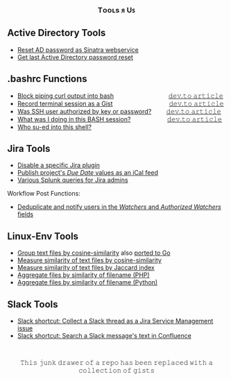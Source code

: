 <h3 align="center">Tᴏᴏʟs ᴙ Uꜱ</h3>

## Active Directory Tools

* [Reset AD password as Sinatra webservice](https://gist.github.com/lbonanomi/d61a9265d2e9e970054efbb84230f73d)
* [Get last Active Directory password reset](https://gist.github.com/lbonanomi/38870bf802e8055b6e89dbd6782dc6af)  


## .bashrc Functions
* [Block piping curl output into bash](https://gist.github.com/lbonanomi/5a987b5f0987f3b1863245d54ae00848)  &#8192;&#8192;&#8192;&#8192;&#8192;&#8192;&#8192;&#8192;&#8192;&#8192;&#8192;&#8192;&#8192;&#8192;&#8192;&#8192;[𝚍𝚎𝚟.𝚝𝚘 𝚊𝚛𝚝𝚒𝚌𝚕𝚎](https://dev.to/lbonanomi/lecturing-about-curl-bash-pipelines-1ip1)
* [Record terminal session as a Gist](https://gist.github.com/lbonanomi/32e08b636c4cb797e6926a305b083a0e)&#8192;&#8192;&#8192;&#8192;&#8192;&#8192;&#8192;&#8192;&#8192;&#8192;&#8192;&#8192;&#8192;&#8192;&#8192;&#8192;&#8192;[𝚍𝚎𝚟.𝚝𝚘 𝚊𝚛𝚝𝚒𝚌𝚕𝚎](https://dev.to/lbonanomi/dear-diary-recording-bash-session-as-github-gists-1nga)
* [Was SSH user authorized by key or password?](https://gist.github.com/lbonanomi/4bcfd763b0e30de520423e626cb6aac8)  &#8192;&#8192;&#8192;&#8192;[𝚍𝚎𝚟.𝚝𝚘 𝚊𝚛𝚝𝚒𝚌𝚕𝚎](https://dev.to/lbonanomi/ssh-shibboleths-3p5b)
* [What was I doing in this BASH session?](https://gist.github.com/lbonanomi/ab13df664ef2054a2e34eeb933d6675d)&#8192;&#8192;&#8192;&#8192;&#8192;&#8192;&#8192;&#8192;&#8192;&#8192;&#8192;[𝚍𝚎𝚟.𝚝𝚘 𝚊𝚛𝚝𝚒𝚌𝚕𝚎](https://dev.to/lbonanomi/what-was-i-doing-in-this-shell-4i9b)
* [Who su-ed into this shell?](https://gist.github.com/lbonanomi/36a8bec8245b4eda61b7f332746d1059)  


## Jira Tools 
* [Disable a specific Jira plugin](https://gist.github.com/lbonanomi/23f1ab7784f960d86dc24ff445e5929c)  
* [Publish project's *Due Date* values as an iCal feed](https://gist.github.com/lbonanomi/635ee4fe89e01e96865132d5844433cd)
* [Various Splunk queries for Jira admins](https://gist.github.com/lbonanomi/d636dcb815ced29ed83b18b5d85dfc53)  

Workflow Post Functions:  
  * [Deduplicate and notify users in the *Watchers* and *Authorized Watchers* fields](https://gist.github.com/lbonanomi/42cf45ed3577534df5138944c8aeb37c)


## Linux-Env Tools
* [Group text files by cosine-similarity](https://gist.github.com/lbonanomi/9e267b1f39ec454c81904decce46c534) also [ported to Go](https://github.com/lbonanomi/go/blob/master/grouper.go)  
* [Measure similarity of text files by cosine-similarity](https://gist.github.com/lbonanomi/f1bd956acc9a9e21d9b9dc713a9e81a9)  
* [Measure similarity of text files by Jaccard index](https://gist.github.com/lbonanomi/788fdc55d8133b5463788c6e67e9fc0a)  
* [Aggregate files by similarity of filename (PHP)](https://gist.github.com/lbonanomi/bea8297751ff39f9b0a51352011c6385)  
* [Aggregate files by similarity of filename (Python)](https://gist.github.com/lbonanomi/0954cedc4cd7bedac7ddb5ebd9b0275f)


## Slack Tools
* [Slack shortcut: Collect a Slack thread as a Jira Service Management issue](https://gist.github.com/lbonanomi/8f9986ff6186cbac7be83d7a0fe6e0bf)
* [Slack shortcut: Search a Slack message's text in Confluence](https://gist.github.com/lbonanomi/a7a6dcff5b0e7f4a65c1658bac81f52f)


<br>
<p align="center">𝚃𝚑𝚒𝚜 𝚓𝚞𝚗𝚔 𝚍𝚛𝚊𝚠𝚎𝚛 𝚘𝚏 𝚊 𝚛𝚎𝚙𝚘 𝚑𝚊𝚜 𝚋𝚎𝚎𝚗 𝚛𝚎𝚙𝚕𝚊𝚌𝚎𝚍 𝚠𝚒𝚝𝚑 𝚊 𝚌𝚘𝚕𝚕𝚎𝚌𝚝𝚒𝚘𝚗 𝚘𝚏 𝚐𝚒𝚜𝚝𝚜</p>
